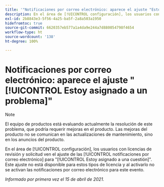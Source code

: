 ```yaml
---
title: '"Notificaciones por correo electrónico: aparece el ajuste "Estoy asignado a un problema""'
description: En el área de [!UICONTROL configuración], los usuarios con licencias de revisión y solicitud ven el ajuste de las notificaciones por correo electrónico para "Estoy asignado a una cuestión". Este ajuste no está disponible para estos tipos de licencia y al activarlo no se activan las notificaciones por correo electrónico para este evento.
exl-id: 2b8843e3-5f56-4a25-ba5f-2a8a503a1950
hidefromtoc: true
source-git-commit: 6620357eb577a1a4da9e244a7d880054798f4654
workflow-type: ht
source-wordcount: '138'
ht-degree: 100%

---
```


# Notificaciones por correo electrónico: aparece el ajuste &quot;[!UICONTROL Estoy asignado a un problema]&quot;

<!--Article created by request-->

>[!NOTE]
>
>El equipo de productos está evaluando actualmente la resolución de este problema, que podría requerir mejoras en el producto. Las mejoras del producto no se comunican en las actualizaciones de mantenimiento, sino en los anuncios del producto.

En el área de [!UICONTROL configuración], los usuarios con licencias de revisión y solicitud ven el ajuste de las [!UICONTROL notificaciones por correo electrónico] para &quot;[!UICONTROL Estoy asignado a una cuestión]&quot;. Este ajuste no está disponible para estos tipos de licencia y al activarlo no se activan las notificaciones por correo electrónico para este evento.

_Informado por primera vez el 15 de abril de 2021._
